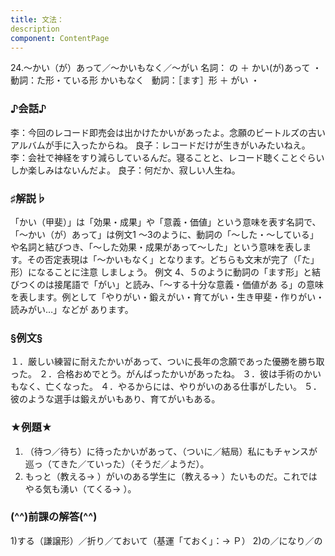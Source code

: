 ```yaml
---
title: 文法：
description
component: ContentPage
---
```



24.～かい（が）あって／～かいもなく／～がい
名詞： の ＋ かい(が)あって ・
動詞：た形・ている形 かいもなく  
動詞：［ます］形 ＋ がい ・

### ♪会話♪
李：今回のレコード即売会は出かけたかいがあったよ。念願のビートルズの古いアルバムが手に入ったからね。 良子：レコードだけが生きがいみたいねえ。
李：会社で神経をすり減らしているんだ。寝ることと、レコード聴くことぐらいしか楽しみはないんだよ。 良子：何だか、寂しい人生ね。

### ♯解説♭
「かい（甲斐）」は「効果・成果」や「意義・価値」という意味を表す名詞で、「～かい（が）あって」は例文1 ～3のように、動詞の「～した・～している」や名詞と結びつき、「～した効果・成果があって～した」という意味を表します。その否定表現は「～かいもなく」となります。どちらも文末が完了（「た」形）になることに注意 しましょう。
例文 4、５のように動詞の「ます形」と結びつくのは接尾語で「がい」と読み、「～する十分な意義・価値があ る」の意味を表します。例として「やりがい・鍛えがい・育てがい・生き甲斐・作りがい・読みがい…」などが あります。

### §例文§
１．厳しい練習に耐えたかいがあって、ついに長年の念願であった優勝を勝ち取った。
２．合格おめでとう。がんばったかいがあったね。
３．彼は手術のかいもなく、亡くなった。
４．やるからには、やりがいのある仕事がしたい。
５．彼のような選手は鍛えがいもあり、育てがいもある。

### ★例題★
1) （待つ／待ち）に待ったかいがあって、（ついに／結局）私にもチャンスが巡っ（てきた／ていった）（そうだ／ようだ）。    
2) もっと（教える→ ）がいのある学生に（教える→ ）たいものだ。これではやる気も湧い（てくる→ ）。    

### (^^)前課の解答(^^)
1)する（謙譲形）／折り／ておいて（基運「ておく」：→ Ｐ）
2)の／になり／の
